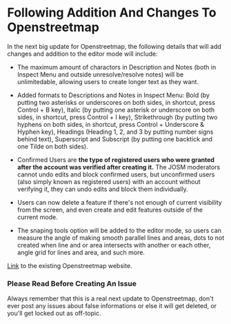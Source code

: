# Following Addition And Changes To Openstreetmap
In the next big update for Openstreetmap, the following details that will add changes and addition to the editor mode will include:

* The maximum amount of charactors in Description and Notes (both in Inspect Menu and outside unresolve/resolve notes) will be unlimitedable, allowing users to create longer text as they want.

* Added formats to Descriptions and Notes in Inspect Menu: Bold (by putting two asterisks or underscores on both sides, in shortcut, press Control + B key), Italic (by putting one asterisk or underscore on both sides, in shortcut, press Control + I key), Strikethrough (by putting two hyphens on both sides, in shortcut, press Control + Underscore & Hyphen key), Headings (Heading 1, 2, and 3 by putting number signs behind text), Superscript and Subscript (by putting one backtick and one Tilde on both sides).

* Confirmed Users are **the type of registered users who were granted after the account was verified after creating it.** The JOSM moderators cannot undo edits and block confirmed users, but unconfirmed users (also simply known as registered users) with an account without verifying it, they can undo edits and block them individually.

* Users can now delete a feature if there's not enough of current visibility from the screen, and even create and edit features outside of the current mode.

* The snaping tools option will be added to the editor mode, so users can measure the angle of making smooth parallel lines and areas, dots to not created when line and or area intersects with another or each other, angle grid for lines and area, and such more.

[Link](https://www.openstreetmap.org) to the existing Openstreetmap website.
### Please Read Before Creating An Issue
Always remember that this is a real next update to Openstreetmap, don't ever post any issues about false informations or else it will get deleted, or you'll get locked out as off-topic.
